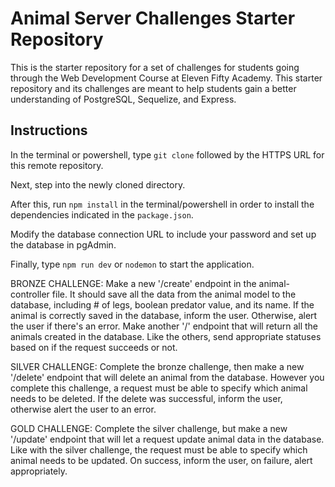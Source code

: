 # Animal Server Challenges Starter Repository
This is the starter repository for a set of challenges for students going through the Web Development Course at Eleven Fifty Academy.
This starter repository and its challenges are meant to help students gain a better understanding of PostgreSQL, Sequelize, and Express.

## Instructions
In the terminal or powershell, type <code>git clone</code> followed by the HTTPS URL for this remote repository.

Next, step into the newly cloned directory.

After this, run <code>npm install</code> in the terminal/powershell in order to install the dependencies indicated in the <code>package.json</code>.

Modify the database connection URL to include your password and set up the database in pgAdmin.

Finally, type <code>npm run dev</code> or <code>nodemon</code> to start the application.

BRONZE CHALLENGE:
Make a new '/create' endpoint in the animal-controller file.  It should save all the data from the animal model to the database, including # of legs, boolean predator value, and its name.
If the animal is correctly saved in the database, inform the user. Otherwise, alert the user if there's an error.
Make another '/' endpoint that will return all the animals created in the database. Like the others, send appropriate statuses based on if the request succeeds or not.
  
SILVER CHALLENGE:
Complete the bronze challenge, then make a new '/delete' endpoint that will delete an animal from the database.
However you complete this challenge, a request must be able to specify which animal needs to be deleted.
If the delete was successful, inform the user, otherwise alert the user to an error.
 

GOLD CHALLENGE:
Complete the silver challenge, but make a new '/update' endpoint that will let a request update animal data in the database.
Like with the silver challenge, the request must be able to specify which animal needs to be updated. 
On success, inform the user, on failure, alert appropriately.